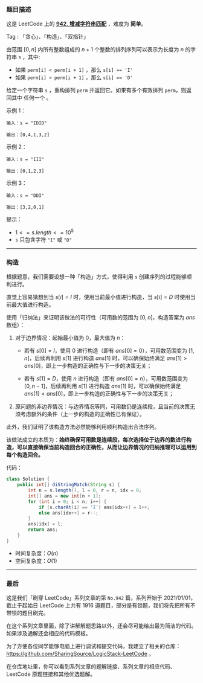 ### 题目描述

这是 LeetCode 上的 **[942. 增减字符串匹配](https://leetcode.cn/problems/di-string-match/solution/by-ac_oier-pvjk/)** ，难度为 **简单**。

Tag : 「贪心」、「构造」、「双指针」



由范围 $[0,n]$ 内所有整数组成的 $n + 1$ 个整数的排列序列可以表示为长度为 $n$ 的字符串 `s` ，其中:

* 如果 `perm[i] < perm[i + 1]` ，那么 `s[i] == 'I'` 
* 如果 `perm[i] > perm[i + 1]` ，那么 `s[i] == 'D'` 

给定一个字符串 `s` ，重构排列 `perm` 并返回它。如果有多个有效排列 `perm`，则返回其中 任何一个 。

示例 1：
```
输入：s = "IDID"

输出：[0,4,1,3,2]
```
示例 2：
```
输入：s = "III"

输出：[0,1,2,3]
```
示例 3：
```
输入：s = "DDI"

输出：[3,2,0,1]
```

提示：
* $1 <= s.length <= 10^5$
* `s` 只包含字符 `"I"` 或 `"D"`

---

### 构造 

根据题意，我们需要设想一种「构造」方式，使得利用 `s` 创建序列的过程能够顺利进行。

直觉上容易猜想到当 $s[i] = I$ 时，使用当前最小值进行构造，当 $s[i] = D$ 时使用当前最大值进行构造。

使用「归纳法」来证明该做法的可行性（可用数的范围为 $[0, n]$，构造答案为 $ans$ 数组）：

1. 对于边界情况：起始最小值为 $0$，最大值为 $n$：

    * 若有 $s[0] = I$，使用 $0$ 进行构造（即有 $ans[0] = 0$），可用数范围变为 $[1, n]$，后续再利用 $s[1]$ 进行构造 $ans[1]$ 时，可以确保始终满足 $ans[1] > ans[0]$，即上一步构造的正确性与下一步的决策无关；

    * 若有 $s[1] = D$，使用 $n$ 进行构造（即有 $ans[0] = n$），可用数范围变为 $[0, n - 1]$，后续再利用 $s[1]$ 进行构造 $ans[1]$ 时，可以确保始终满足 $ans[1] < ans[0]$，即上一步构造的正确性与下一步的决策无关；

2. 原问题的非边界情况：与边界情况等同，可用数仍是连续段，且当前的决策无须考虑额外的条件（上一步的构造的正确性已有保证）。

此外，我们证明了该构造方法必然能够利用顺利构造出合法序列。

该做法成立的本质为：**始终确保可用数是连续段，每次选择位于边界的数进行构造，可以直接确保当前构造回合的正确性，从而让边界情况的归纳推理可以运用到每个构造回合。**

代码：
```Java
class Solution {
    public int[] diStringMatch(String s) {
        int n = s.length(), l = 0, r = n, idx = 0;
        int[] ans = new int[n + 1];
        for (int i = 0; i < n; i++) {
            if (s.charAt(i) == 'I') ans[idx++] = l++;
            else ans[idx++] = r--;
        }
        ans[idx] = l;
        return ans;
    }
}
```
* 时间复杂度：$O(n)$
* 空间复杂度：$O(1)$

---

### 最后

这是我们「刷穿 LeetCode」系列文章的第 `No.942` 篇，系列开始于 2021/01/01，截止于起始日 LeetCode 上共有 1916 道题目，部分是有锁题，我们将先把所有不带锁的题目刷完。

在这个系列文章里面，除了讲解解题思路以外，还会尽可能给出最为简洁的代码。如果涉及通解还会相应的代码模板。

为了方便各位同学能够电脑上进行调试和提交代码，我建立了相关的仓库：https://github.com/SharingSource/LogicStack-LeetCode 。

在仓库地址里，你可以看到系列文章的题解链接、系列文章的相应代码、LeetCode 原题链接和其他优选题解。

